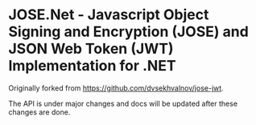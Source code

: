 # JOSE.Net - Javascript Object Signing and Encryption (JOSE) and JSON Web Token (JWT) Implementation for .NET


Originally forked from https://github.com/dvsekhvalnov/jose-jwt.

The API is under major changes and docs will be updated after these changes are done.